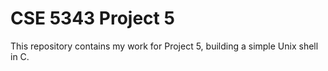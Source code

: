 CSE 5343 Project 5
==================
This repository contains my work for Project 5, building a simple Unix shell in C.
